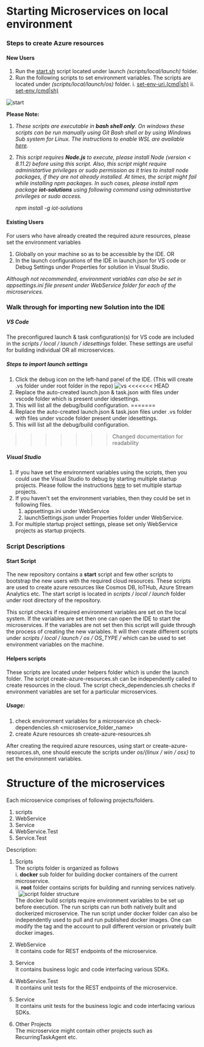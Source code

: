 Starting Microservices on local environment
=====
### Steps to create Azure resources
#### New Users
1) Run the [start.sh](https://github.com/Azure/remote-monitoring-services-dotnet/blob/master/scripts/local/launch/start.sh) script located under launch *(scripts/local/launch)* folder.
2) Run the following scripts to set environment variables. The scripts are located under *(scripts/local/launch/os)* folder.
    i. [set-env-uri.(cmd|sh)](https://github.com/Azure/remote-monitoring-services-dotnet/tree/master/scripts/local/launch/os)
    ii. [set-env.(cmd|sh)](https://github.com/Azure/remote-monitoring-services-dotnet/tree/master/scripts/local/launch/os)

![start](https://user-images.githubusercontent.com/39531904/44435771-6ab08280-a566-11e8-93c9-e6f35e5df247.PNG)

**Please Note:**
1) *These scripts are executable in **bash shell only**. On windows these scripts can be run manually using Git Bash shell or by using Windows Sub system for Linux. The instructions to enable WSL are available* *[here](https://docs.microsoft.com/en-us/windows/wsl/install-win10).*

2) *This script requires **Node.js** to execute, please install Node (version < 8.11.2) before using this script. Also, this script might require administartive privileges or sudo permission as it tries to install node packages, if they are not already installed. At times, the script might fail while installing npm packages. In such cases, please install npm package **iot-solutions** using following command using administartive privileges or sudo access.*

    *npm install -g iot-solutions*
&nbsp; 

#### Existing Users
For users who have already created the required azure resources, please set the environment variables 
1) Globally on your machine so as to be accessible by the IDE. OR 
2) In the launch configurations of the IDE in launch.json for VS code or Debug Settings under Properties for solution in Visual Studio. 

*Although not recommended, environment variables can also be set in appsettings.ini file present under WebService folder for each of the microservices.*

### Walk through for importing new Solution into the IDE
##### VS Code 
The preconfigured launch & task configuration(s) for VS code are included in the *scripts / local / launch / idesettings* folder. These settings are useful for building individual OR all microservices. 

##### Steps to import launch settings
1) Click the debug icon on the left-hand panel of the IDE. (This will create .vs folder under root folder in the repo) 
![vs](https://user-images.githubusercontent.com/39531904/44294751-611ad800-a251-11e8-8a14-7fc7bc3c6aed.PNG)
<<<<<<< HEAD
3) Replace the auto-created launch.json & task.json with files under vscode folder which is present under idesettings. 
4) This will list all the debug/build configuration. 
=======
2) Replace the auto-created launch.json & task.json files under .vs folder with files under vscode folder present under idesettings. 
3) This will list all the debug/build configuration. 
>>>>>>> Changed documentation for readability

##### Visual Studio
1) If you have set the environment variables using the scripts, then you could use the Visual Studio to debug by starting multiple startup projects. Please follow the instructions [here](https://msdn.microsoft.com/en-us/library/ms165413.aspx) to set multiple startup projects.
2) If you haven't set the environment variables, then they could be set in following files.
    1. appsettings.ini under WebService
    2. launchSettings.json under Properties folder under WebService.
3) For multiple startup project settings, please set only WebService projects as startup projects.   

### Script Descriptions
#### Start Script
The new repository contains a **start** script and few other scripts to bootstrap the new users with the required cloud resources. These scripts are used to create azure resources like Cosmos DB, IoTHub, Azure Stream Analytics etc. The start script is located in *scripts / local / launch* folder under root directory of the repository.

This script checks if required environment variables are set on the local system. If the variables are set then one can open the IDE to start the microservices. If the variables are not set then this script will guide through the process of creating the new variables. It will then create different scripts under *scripts / local / launch / os / OS_TYPE /* which can be used to set environment variables on the machine.


#### Helpers scripts
These scripts are located under helpers folder which is under the launch folder. The script create-azure-resources.sh can be independently called to create resources in the cloud. The script check_dependencies.sh checks if environment variables are set for a particular microservices.
##### Usage:
1) check environment variables for a microservice 
sh check-dependencies.sh <microservice_folder_name> 
2) create Azure resources 
sh create-azure-resources.sh

After creating the required azure resources, using start or create-azure-resources.sh, one should execute the scripts under *os/{linux / win / osx}* to set the environment variables. 

Structure of the microservices
===
Each microservice comprises of following projects/folders. 
1) scripts 
2) WebService  
3) Service  
4) WebService.Test  
5) Service.Test

Description: 
1) Scripts  
The scripts folder is organized as follows\
i. **docker** sub folder for building docker containers of the current microservice.\
ii. **root** folder contains scripts for building and running services natively.\
&nbsp; 
![script folder structure](https://user-images.githubusercontent.com/39531904/44290937-10df4e00-a230-11e8-9cd4-a9c0644e166b.PNG "Caption")\
The docker build scripts require environment variables to be set up before execution. The run scripts can run both natively built and dockerized microservice. The run script under docker folder can also be independently used to pull and run published docker images. One can modify the tag and the account to pull different version or privately built docker images.
&nbsp; 

2) WebService  
It contains code for REST endpoints of the microservice.
&nbsp;  

3) Service  
It contains business logic and code interfacing various SDKs. 
&nbsp;

4) WebService.Test  
It contains unit tests for the REST endpoints of the microservice. 
&nbsp; 

5) Service  
It contains unit tests for the business logic and code interfacing various SDKs.
&nbsp;  

6) Other Projects  
The microservice might contain other projects such as RecurringTaskAgent etc.